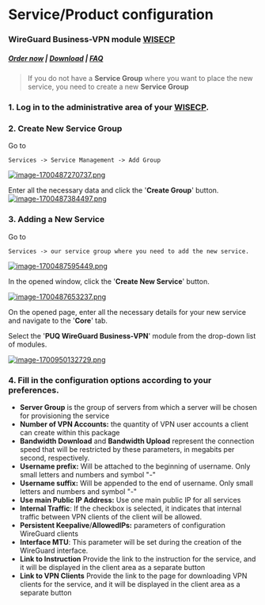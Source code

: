 # Service/Product configuration

### WireGuard Business-VPN module **[WISECP](https://puqcloud.com/link.php?id=78)** 

##### [Order now](https://puqcloud.com/index.php?rp=/store/wisecp-module-wireguard-business-vpn) | [Download](https://download.puqcloud.com/WISECP/Product/PUQ_WISECP-WireGuard-Business-VPN/) | [FAQ](https://faq.puqcloud.com/)

>If you do not have a **Service Group** where you want to place the new service, you need to create a new **Service Group**

### 1. Log in to the administrative area of your **[WISECP](https://puqcloud.com/link.php?id=78)**.

### 2. Create New Service Group
  
Go to

```
Services -> Service Management -> Add Group
```

[![image-1700487270737.png](https://doc.puq.info/uploads/images/gallery/2023-11/scaled-1680-/image-1700487270737.png)](https://doc.puq.info/uploads/images/gallery/2023-11/image-1700487270737.png)

Enter all the necessary data and click the '**Create Group**' button.  
[![image-1700487384497.png](https://doc.puq.info/uploads/images/gallery/2023-11/scaled-1680-/image-1700487384497.png)](https://doc.puq.info/uploads/images/gallery/2023-11/image-1700487384497.png)

### 3. Adding a New Service  
  
Go to

```
Services -> our service group where you need to add the new service.
```

[![image-1700487595449.png](https://doc.puq.info/uploads/images/gallery/2023-11/scaled-1680-/image-1700487595449.png)](https://doc.puq.info/uploads/images/gallery/2023-11/image-1700487595449.png)

In the opened window, click the '**Create New Service**' button.

[![image-1700487653237.png](https://doc.puq.info/uploads/images/gallery/2023-11/scaled-1680-/image-1700487653237.png)](https://doc.puq.info/uploads/images/gallery/2023-11/image-1700487653237.png)

On the opened page, enter all the necessary details for your new service and navigate to the '**Core**' tab.  
  
Select the '**PUQ WireGuard Business-VPN**' module from the drop-down list of modules.

[![image-1700950132729.png](https://doc.puq.info/uploads/images/gallery/2023-11/scaled-1680-/image-1700950132729.png)](https://doc.puq.info/uploads/images/gallery/2023-11/image-1700950132729.png)

### 4. Fill in the configuration options according to your preferences.

- **Server Group** is the group of servers from which a server will be chosen for provisioning the service
- **Number of VPN Accounts:** the quantity of VPN user accounts a client can create within this package
- **Bandwidth Download** and **Bandwidth Upload** represent the connection speed that will be restricted by these parameters, in megabits per second, respectively.
- **Username prefix:** Will be attached to the beginning of username. Only small letters and numbers and symbol "-"
- **Username suffix:** Will be appended to the end of username. Only small letters and numbers and symbol "-"
- **Use main Public IP Address:** Use one main public IP for all services
- **Internal Traffic**: If the checkbox is selected, it indicates that internal traffic between VPN clients of the client will be allowed.
- **Persistent Keepalive**/**AllowedIPs:** parameters of configuration WireGuard clients
- **Interface MTU**: This parameter will be set during the creation of the WireGuard interface.
- **Link to Instruction** Provide the link to the instruction for the service, and it will be displayed in the client area as a separate button
- **Link to VPN Clients** Provide the link to the page for downloading VPN clients for the service, and it will be displayed in the client area as a separate button